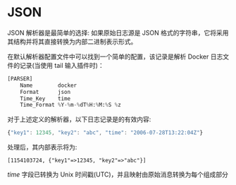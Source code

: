 # JSON

JSON 解析器是最简单的选择: 如果原始日志源是 JSON 格式的字符串，它将采用其结构并将其直接转换为内部二进制表示形式。

在默认解析器配置文件中可以找到一个简单的配置，该记录是解析 Docker 日志文件的记录\(当使用 tail 输入插件时\)：

```python
[PARSER]
    Name        docker
    Format      json
    Time_Key    time
    Time_Format %Y-%m-%dT%H:%M:%S %z
```

对于上述定义的解析器，以下日志记录是的有效内容:

```javascript
{"key1": 12345, "key2": "abc", "time": "2006-07-28T13:22:04Z"}
```

处理后，其内部表示将为:

```text
[1154103724, {"key1"=>12345, "key2"=>"abc"}]
```

_time_ 字段已转换为 Unix 时间戳\(UTC\)，并且映射由原始消息转换为每个组成部分

